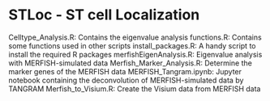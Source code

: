 # STLoc - ST cell Localization




Celltype_Analysis.R: Contains the eigenvalue analysis
functions.R: Contains some functions used in other scripts
install_packages.R: A handy script to install the required R packages
merfishEigenAnalysis.R: Eigenvalue analysis with MERFISH-simulated data
Merfish_Marker_Analysis.R: Determine the marker genes of the MERFISH data
MERFISH_Tangram.ipynb: Jupyter notebook containing the deconvolution of
                       MERFISH-simulated data by TANGRAM
Merfish_to_Visium.R: Create the Visium data from MERFISH data
